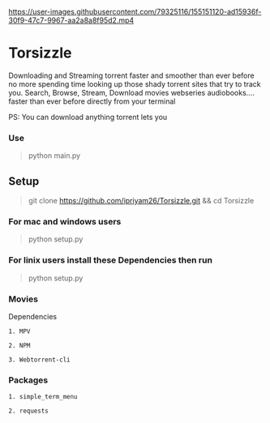 

https://user-images.githubusercontent.com/79325116/155151120-ad15936f-30f9-47c7-9967-aa2a8a8f95d2.mp4

# Torsizzle
Downloading and Streaming torrent faster and smoother than ever before no more spending time looking up those shady torrent sites that try to track you. 
Search, Browse, Stream, Download movies webseries audiobooks.... faster than ever before directly from your terminal

PS: You can download anything torrent lets you

### Use
>python main.py

## Setup

> git clone https://github.com/ipriyam26/Torsizzle.git && cd Torsizzle

### For mac and windows users
>python setup.py

### For linix users install these Dependencies then run
>python setup.py


### Movies
Dependencies

`1. MPV`

`2. NPM`

`3. Webtorrent-cli`


### Packages
`1. simple_term_menu`

`2. requests` 
